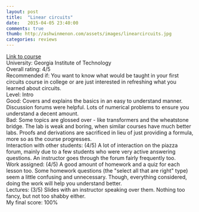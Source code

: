 ```yaml
---
layout: post
title:  "Linear circuits"
date:   2015-04-05 23:40:00
comments: true
thumb: http://ashwinmenon.com/assets/images/linearcircuits.jpg
categories: reviews
---
```


[Link to course](https://www.coursera.org/course/circuits)  
University: Georgia Institute of Technology  
Overall rating: 4/5  
Recommended if: You want to know what would be taught in your first circuits course in college or are just interested in refreshing what you learned about circuits.  
Level: Intro  
Good: Covers and explains the basics in an easy to understand manner. Discussion forums were helpful. Lots of numerical problems to ensure you understand a decent amount.  
Bad: Some topics are glossed over - like transformers and the wheatstone bridge. The lab is weak and boring, when similar courses have much better labs. Proofs and derivations are sacrificed in lieu of just providing a formula, more so as the course progresses.  
Interaction with other students: (4/5) A lot of interaction on the piazza forum, mainly due to a few students who were very active answering questions. An instructor goes through the forum fairly frequently too.  
Work assigned: (4/5) A good amount of homework and a quiz for each lesson too. Some homework questions (the "select all that are right" type) seem a little confusing and unnecessary. Though, everything considered, doing the work will help you understand better.  
Lectures: (3/5) Slides with an instructor speaking over them. Nothing too fancy, but not too shabby either.  
My final score: 100%

